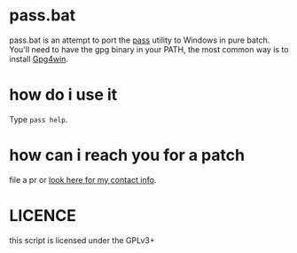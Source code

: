 # pass.bat

pass.bat is an attempt to port the [pass](https://passwordstore.org) utility to Windows in pure batch. You'll need to have the gpg binary in your PATH, the most common way is to install [Gpg4win](https://gpg4win.org/).

# how do i use it

Type `pass help`.

# how can i reach you for a patch

file a pr or [look here for my contact info](https://partage.les-miquelots.net/engver/about).

# LICENCE

this script is licensed under the GPLv3+
